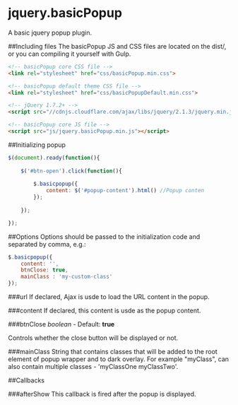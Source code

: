 ﻿jquery.basicPopup
=================

A basic jquery popup plugin.


##Including files
The basicPopup JS and CSS files are located on the dist/, or you can compiling it yourself with Gulp.
```html
<!-- basicPopup core CSS file -->
<link rel="stylesheet" href="css/basicPopup.min.css">

<!-- basicPopup default theme CSS file -->
<link rel="stylesheet" href="css/basicPopupDefault.min.css">

<!-- jQuery 1.7.2+ -->
<script src="//cdnjs.cloudflare.com/ajax/libs/jquery/2.1.3/jquery.min.js"></script>

<!-- basicPopup core JS file -->
<script src="js/jquery.basicPopup.min.js"></script>
```

##Initializing popup
```js
$(document).ready(function(){
		
	$('#btn-open').click(function(){	
		
		$.basicpopup({
			content: $('#popup-content').html() //Popup conten
		});
		
	});

});
```

##Options
Options should be passed to the initialization code and separated by comma, e.g.:

```js
$.basicpopup({
	content: '',
	btnClose: true,
	mainClass : 'my-custom-class'
});
```
###url
If declared, Ajax is usde to load the URL content in the popup.

###content
If declared, this content is usde as the popup content.

###btnClose
_boolean_ - Default: **true**

Controls whether the close button will be displayed or not.

###mainClass
String that contains classes that will be added to the root element of popup wrapper and to dark overlay. For example "myClass", can also contain multiple classes - 'myClassOne myClassTwo'.

##Callbacks

###afterShow
This callback is fired after the popup is displayed.









